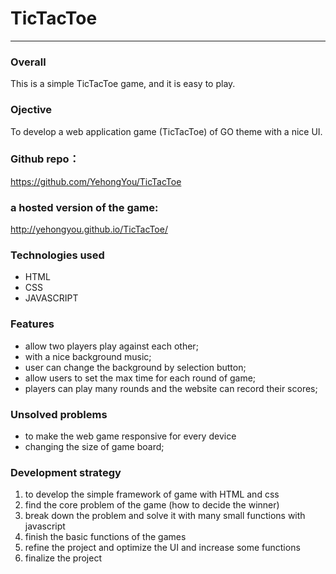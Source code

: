 # TicTacToe
-----
### Overall
This is a simple TicTacToe game, and it is easy to play.

### Ojective
To develop a web application game (TicTacToe) of GO theme with a nice UI.

### Github repo：
https://github.com/YehongYou/TicTacToe

### a hosted version of the game:
http://yehongyou.github.io/TicTacToe/

### Technologies used
* HTML
* CSS
* JAVASCRIPT

### Features
* allow two players play against each other;
* with a nice background music;
* user can change the background by selection button;
* allow users to set the max time for each round of game;
* players can play many rounds and the website can record their scores;

### Unsolved problems
* to make the web game responsive for every device
* changing the size of game board;

### Development strategy

1. to develop the simple framework of game with HTML and css
2. find the core problem of the game (how to decide the winner)
3. break down the problem and solve it with many small functions with javascript
4. finish the basic functions of the games
5. refine the project and optimize the UI and increase some functions
6. finalize the project
